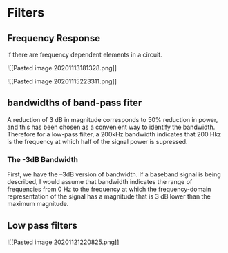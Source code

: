 # Filters

## Frequency Response
if there are frequency dependent elements in a circuit. 

![[Pasted image 20201113181328.png]]


![[Pasted image 20201115223311.png]]

## bandwidths of band-pass fiter

A reduction of 3 dB in magnitude corresponds to 50% reduction in power, and this has been chosen as a convenient way to identify the bandwidth. Therefore for a low-pass filter, a 200kHz bandwidth indicates that 200 Hkz is the frequency at which half of the signal power is supressed. 

### The -3dB Bandwidth

First, we have the –3dB version of bandwidth. If a baseband signal is being described, I would assume that bandwidth indicates the range of frequencies from 0 Hz to the frequency at which the frequency-domain representation of the signal has a magnitude that is 3 dB lower than the maximum magnitude.

## Low pass filters
![[Pasted image 20201121220825.png]]